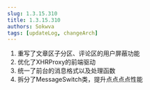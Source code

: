```yaml
---
slug: 1.3.15.310
title: 1.3.15.310
authors: Sokwva
tags: [updateLog, changeArch]
---
```


1. 重写了文章区子分区、评论区的用户屏蔽功能
2. 优化了XHRProxy的前端驱动
3. 统一了前台的消息格式以及处理函数
4. 拆分了MessageSwitch类，提升点点点点性能

